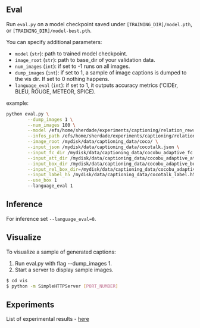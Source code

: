 ## Eval
Run `eval.py` on a model checkpoint saved under `[TRAINING_DIR]/model.pth`, or `[TRAINING_DIR]/model-best.pth`.

You can specify additional parameters:

* `model` (`str`): path to trained model checkpoint.
* `image_root` (`str`): path to base_dir of your validation data.
* `num_images` (`int`): if set to -1 runs on all images.
* `dump_images` (`int`): if set to 1, a sample of image captions is dumped to the vis dir. If set to 0 nothing happens.
* `language_eval` (`int`): if set to 1, it outputs accuracy metrics ('CIDEr, BLEU, ROUGE, METEOR, SPICE).

example:
```bash 
python eval.py \
        --dump_images 1 \
        --num_images 100 \
        --model /efs/home/sherdade/experiments/captioning/relation_rewritten_with_relu/model.pth \
        --infos_path /efs/home/sherdade/experiments/captioning/relation_rewritten_with_relu/infos_fc_transformer_bu_adaptive-best.pkl \
        --image_root /mydisk/data/captioning_data/coco/ \
        --input_json /mydisk/data/captioning_data/cocotalk.json \
        --input_fc_dir /mydisk/data/captioning_data/cocobu_adaptive_fc \
        --input_att_dir /mydisk/data/captioning_data/cocobu_adaptive_att \
        --input_box_dir /mydisk/data/captioning_data/cocobu_adaptive_box \
        --input_rel_box_dir=/mydisk/data/captioning_data/cocobu_adaptive_box_relative/ \
        --input_label_h5 /mydisk/data/captioning_data/cocotalk_label.h5  \
        --use_box 1
        --language_eval 1
```

## Inference
For inference set `--language_eval=0`.

## Visualize
To visualize a sample of generated captions:
1. Run eval.py with flag --dump_images 1.
2. Start a server to display sample images.
```bash
$ cd vis
$ python -m SimpleHTTPServer [PORT_NUMBER]
```

## Experiments
List of experimental results - [here](https://docs.google.com/spreadsheets/d/1RrXkE85hihVLJH__khewEJhelNPEAqQ5wpxEZw0C5fQ/edit?usp=sharing)
